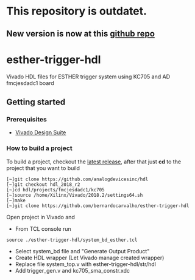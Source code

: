 # This repository is outdatet. 
## New version is now at this  [github repo](https://github.com/bernardocarvalho/ad-ipfn-hdl)

# esther-trigger-hdl
Vivado HDL files for ESTHER trigger system using KC705 and AD fmcjesdadc1 board

## Getting started
### Prerequisites

 * [Vivado Design Suite](https://www.xilinx.com/support/download.html)
 ### How to build a project

To build a project, checkout the [latest release](https://github.com/analogdevicesinc/hdl/releases), after that just **cd** to the
project that you want to build

 ```
 [~]git clone https://github.com/analogdevicesinc/hdl
 [~]git checkout hdl_2018_r2
 [~]cd hdl/projects/fmcjesdadc1/kc705
 [~]source /home/Xilinx/Vivado/2018.2/settings64.sh
 [~]make
 [~]git clone https://github.com/bernardocarvalho/esther-trigger-hdl
```

Open project in Vivado and 

* From  TCL console run
 ```
source ./esther-trigger-hdl/system_bd_esther.tcl
 ```
 * Select system_bd file and "Generate Output Product"
 * Create HDL wrapper (Let Vivado manage created wrapper)
 * Replace file system_top.v with esther-trigger-hdl/str/hdl
 * Add trigger_gen.v and kc705_sma_constr.xdc


